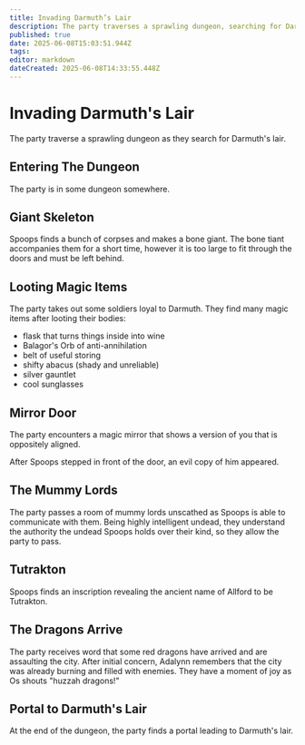 ```yaml
---
title: Invading Darmuth’s Lair
description: The party traverses a sprawling dungeon, searching for Darmuth
published: true
date: 2025-06-08T15:03:51.944Z
tags: 
editor: markdown
dateCreated: 2025-06-08T14:33:55.448Z
---
```


# Invading Darmuth's Lair
The party traverse a sprawling dungeon as they search for Darmuth's lair.

## Entering The Dungeon
The party is in some dungeon somewhere.


## Giant Skeleton
Spoops finds a bunch of corpses and makes a bone giant. The bone tiant accompanies them for a short time, however it is too large to fit through the doors and must be left behind.


## Looting Magic Items
The party takes out some soldiers loyal to Darmuth. They find many magic items after looting their bodies:
- flask that turns things inside into wine
- Balagor's Orb of anti-annihilation
- belt of useful storing
- shifty abacus (shady and unreliable)
- silver gauntlet
- cool sunglasses

## Mirror Door
The party encounters a magic mirror that shows a version of you that is oppositely aligned. 

After Spoops stepped in front of the door, an evil copy of him appeared.




## The Mummy Lords
The party passes a room of mummy lords unscathed as Spoops is able to communicate with them. Being highly intelligent undead, they understand the authority the undead Spoops holds over their kind, so they allow the party to pass.


## Tutrakton
Spoops finds an inscription revealing the ancient name of Allford to be Tutrakton.


## The Dragons Arrive
The party receives word that some red dragons have arrived and are assaulting the city. After initial concern, Adalynn remembers that the city was already burning and filled with enemies. They have a moment of joy as Os shouts "huzzah dragons!"


## Portal to Darmuth's Lair
At the end of the dungeon, the party finds a portal leading to Darmuth's lair.